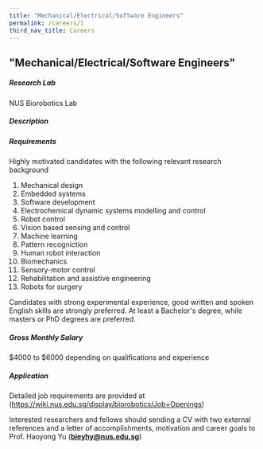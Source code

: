 ```yaml
---
title: "Mechanical/Electrical/Software Engineers"
permalink: /careers/1
third_nav_title: Careers
---
```

## "Mechanical/Electrical/Software Engineers"
##### Research Lab  
NUS Biorobotics Lab
  
##### Description  

  
##### Requirements
Highly motivated candidates with the following relevant research background
1. Mechanical design
2. Embedded systems
3. Software development
4. Electrochemical dynamic systems modelling and control
5. Robot control
6. Vision based sensing and control
7. Machine learning
8. Pattern recogniction
9. Human robot interaction
10. Biomechanics
11. Sensory-motor control
12. Rehabilitation and assistive engineering
13. Robots for surgery

Candidates with strong experimental experience, good written and spoken English skills are strongly preferred. At least a Bachelor's degree, while masters or PhD degrees are preferred.
  
##### Gross Monthly Salary
$4000 to $6000 depending on qualifications and experience
  
##### Application  
Detailed job requirements are provided at (https://wiki.nus.edu.sg/display/biorobotics/Job+Openings)
  
Interested researchers and fellows should sending a CV with two external references and a letter of accomplishments, motivation and career goals to Prof. Haoyong Yu (**bieyhy@nus.edu.sg**)